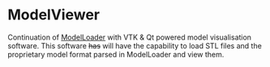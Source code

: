 # ModelViewer
Continuation of [ModelLoader](https://github.com/artemisbot/ModelLoader) with VTK & Qt powered model visualisation software. This software ~~has~~ will have the capability to load STL files and the proprietary model format parsed in ModelLoader and view them.
